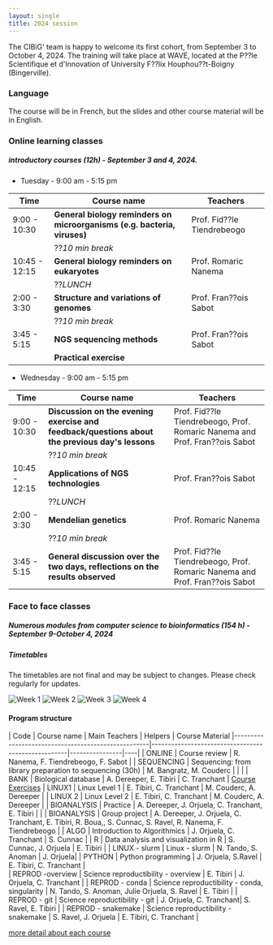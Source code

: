 ```yaml
---
layout: single
title: 2024 session
---
```


The CIBiG' team is happy to welcome its first cohort, from September 3 to October 4, 2024.
The training will take place at WAVE, located at the P??le Scientifique et d'Innovation of University F??lix Houphou??t-Boigny (Bingerville).

### Language

The course will be in French, but the slides and other course material will be in English.

### Online learning classes 

##### introductory courses (12h) - September 3 and 4, 2024.

* Tuesday  - 9:00 am - 5:15 pm  

| Time | Course name | Teachers | 
|------|----------------------------------------------------|----------------|
| 9:00 - 10:30 |  **General biology reminders on microorganisms (e.g. bacteria, viruses)**|  Prof. Fid??le Tiendrebeogo |
|  |??_10 min break_ |  |
| 10:45 - 12:15 |  **General biology reminders on eukaryotes** | Prof. Romaric Nanema | 
|  |??_LUNCH_ |  |
| 2:00 - 3:30| **Structure and variations of genomes** | Prof. Fran??ois Sabot |
|  |??_10 min break_ |  |
| 3:45 - 5:15 | **NGS sequencing methods** | Prof. Fran??ois Sabot |
| | **Practical exercise** | |

* Wednesday - 9:00 am - 5:15 pm  

| Time | Course name | Teachers | 
|------|----------------------------------------------------|----------------|
| 9:00 - 10:30 | **Discussion on the evening exercise and feedback/questions about the previous day's lessons**|  Prof. Fid??le Tiendrebeogo, Prof. Romaric Nanema and Prof. Fran??ois Sabot |
|  |??_10 min break_ |  |
| 10:45 - 12:15 |  **Applications of NGS technologies** | Prof. Fran??ois Sabot  | 
|  |??_LUNCH_ |  |
| 2:00 - 3:30| **Mendelian genetics** | Prof. Romaric Nanema |
|  |??_10 min break_ |  |
| 3:45 - 5:15 | **General discussion over the two days, reflections on the results observed** | Prof. Fid??le Tiendrebeogo, Prof. Romaric Nanema and Prof. Fran??ois Sabot |


### Face to face classes

##### Numerous modules from computer science to bioinformatics (154 h) - September 9-October 4, 2024

##### Timetables

The timetables are not final and may be subject to changes. Please check regularly for updates.

![Week 1](/assets/img/timetable-week1.png)
![Week 2](/assets/img/timetable-week2.png)
![Week 3](/assets/img/timetable-week3.png)
![Week 4](/assets/img/timetable-week4.png)

#### Program structure

| Code | Course name | Main Teachers | Helpers | Course Material
|----------------------------------------------------|----------------------------------------------------|----------------|----|
| ONLINE | Course review                                     | R. Nanema, F. Tiendrebeogo, F. Sabot |
| SEQUENCING  | Sequencing: from library preparation to sequencing (30h) | M. Bangratz, M. Couderc |  |   |
| BANK  | Biological database                               | A. Dereeper, E. Tibiri | C. Tranchant | <a href="https://cibig-wave.github.io/course_materials/BANK/biological_databanks.pdf" target=_blank>Course</a>      <a href="https://cibig-wave.github.io/course_materials/BANK/TP_banques_biologiques.pdf" target=_blank>Exercises</a>
| LINUX1      | Linux Level 1  |   E. Tibiri, C. Tranchant | M. Couderc, A. Dereeper |
| LINUX 2    |  Linux Level 2                                          | E. Tibiri, C. Tranchant | M. Couderc, A. Dereeper |
| BIOANALYSIS  | Practice                             | A. Dereeper, J. Orjuela, C. Tranchant, E. Tibiri | |
| BIOANALYSIS  | Group project                             |  A. Dereeper, J. Orjuela, C. Tranchant, E. Tibiri, R. Boua,, S. Cunnac, S. Ravel, R. Nanema, F. Tiendrebeogo | 
| ALGO         | Introduction to Algorithmics                       | J. Orjuela, C. Tranchant | S. Cunnac |
| R              | Data analysis and visualization in R              | S. Cunnac, J. Orjuela | E. Tibiri |
| LINUX - slurm | Linux - slurm                                 | N. Tando, S. Anoman | J. Orjuela|
| PYTHON   | Python programming                                | J. Orjuela, S.Ravel | E. Tibiri, C. Tranchant |   
| REPROD -overview | Science reproductibility - overview                       |  E. Tibiri | J. Orjuela, C. Tranchant   |
| REPROD - conda  | Science reproductibility  - conda, singularity                       |   N. Tando, S. Anoman, Julie Orjuela, S. Ravel | E. Tibiri |
| REPROD - git  | Science reproductibility  - git                       |  J. Orjuela, C. Tranchant| S. Ravel, E. Tibiri |
| REPROD - snakemake  | Science reproductibility  - snakemake                        | S. Ravel, J. Orjuela | E. Tibiri, C. Tranchant |

[more detail about each course](https://cibig-wave.github.io/01-description.html)
